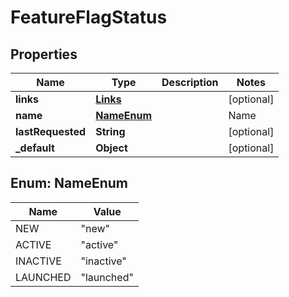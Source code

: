 
# FeatureFlagStatus

## Properties
Name | Type | Description | Notes
------------ | ------------- | ------------- | -------------
**links** | [**Links**](Links.md) |  |  [optional]
**name** | [**NameEnum**](#NameEnum) | | Name     | Description | | --------:| ----------- | | new      | the feature flag was created within the last 7 days, and has not been requested yet | | active   | the feature flag was requested by your servers or clients within the last 7 days | | inactive | the feature flag was created more than 7 days ago, and hasn&#39;t been requested by your servers or clients within the past 7 days | | launched | one variation of the feature flag has been rolled out to all your users for at least 7 days |  |  [optional]
**lastRequested** | **String** |  |  [optional]
**_default** | **Object** |  |  [optional]


<a name="NameEnum"></a>
## Enum: NameEnum
Name | Value
---- | -----
NEW | &quot;new&quot;
ACTIVE | &quot;active&quot;
INACTIVE | &quot;inactive&quot;
LAUNCHED | &quot;launched&quot;



